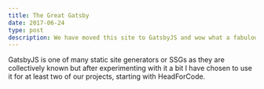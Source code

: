 ```yaml
---
title: The Great Gatsby
date: 2017-06-24
type: post
description: We have moved this site to GatsbyJS and wow what a fabulous developer experience!
---
```


GatsbyJS is one of many static site generators or SSGs as they are collectively known but after experimenting with it a bit I have chosen to use it for at least two of our projects, starting with HeadForCode.